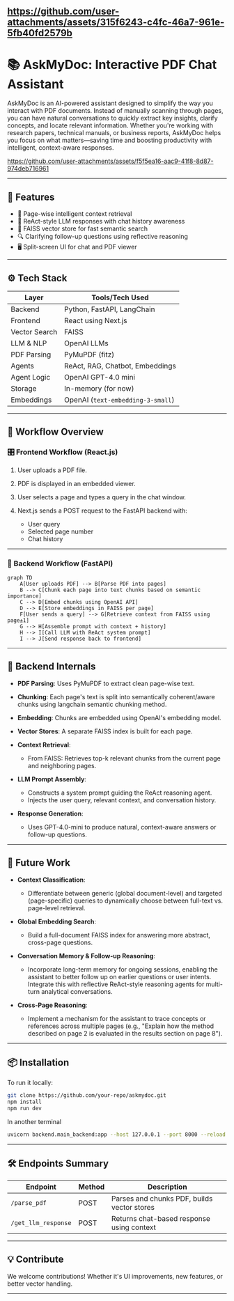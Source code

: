 
https://github.com/user-attachments/assets/315f6243-c4fc-46a7-961e-5fb40fd2579b
---

# 📚 AskMyDoc: Interactive PDF Chat Assistant

AskMyDoc is an AI-powered assistant designed to simplify the way you interact with PDF documents. Instead of manually scanning through pages, you can have natural conversations to quickly extract key insights, clarify concepts, and locate relevant information. Whether you're working with research papers, technical manuals, or business reports, AskMyDoc helps you focus on what matters—saving time and boosting productivity with intelligent, context-aware responses.



https://github.com/user-attachments/assets/f5f5ea16-aac9-41f8-8d87-974deb716961


---

## 🚀 Features

* 📄 Page-wise intelligent context retrieval
* 🤖 ReAct-style LLM responses with chat history awareness
* 🧠 FAISS vector store for fast semantic search
* 🔍 Clarifying follow-up questions using reflective reasoning
* 🖥️ Split-screen UI for chat and PDF viewer

---

## ⚙️ Tech Stack

| Layer           | Tools/Tech Used                                    |
|----------------|-----------------------------------------------------|
| Backend         | Python, FastAPI, LangChain |
| Frontend        | React using Next.js                                          |
| Vector Search | FAISS                             |
| LLM & NLP       | OpenAI LLMs |
| PDF Parsing   | PyMuPDF (fitz)                    |
| Agents          | ReAct, RAG, Chatbot, Embeddings|
| Agent Logic   | OpenAI GPT-4.0 mini|
| Storage       | In-memory (for now)               |
| Embeddings      | OpenAI (`text-embedding-3-small`) |

---

## 🔄 Workflow Overview

### 🎛️ Frontend Workflow (React.js)

1. User uploads a PDF file.
2. PDF is displayed in an embedded viewer.
3. User selects a page and types a query in the chat window.
4. Next.js sends a POST request to the FastAPI backend with:

   * User query
   * Selected page number
   * Chat history

---

### 🔧 Backend Workflow (FastAPI)

```mermaid
graph TD
    A[User uploads PDF] --> B[Parse PDF into pages]
    B --> C[Chunk each page into text chunks based on semantic importance]
    C --> D[Embed chunks using OpenAI API]
    D --> E[Store embeddings in FAISS per page]
    F[User sends a query] --> G[Retrieve context from FAISS using page±1]
    G --> H[Assemble prompt with context + history]
    H --> I[Call LLM with ReAct system prompt]
    I --> J[Send response back to frontend]
```

---

## 🧠 Backend Internals

* **PDF Parsing**: Uses PyMuPDF to extract clean page-wise text.
* **Chunking**: Each page's text is split into semantically coherent/aware chunks using langchain semantic chunking method.
* **Embedding**: Chunks are embedded using OpenAI's embedding model.
* **Vector Stores**: A separate FAISS index is built for each page.
* **Context Retrieval**:

  * From FAISS: Retrieves top-k relevant chunks from the current page and neighboring pages.
* **LLM Prompt Assembly**:

  * Constructs a system prompt guiding the ReAct reasoning agent.
  * Injects the user query, relevant context, and conversation history.
* **Response Generation**:

  * Uses GPT-4.0-mini to produce natural, context-aware answers or follow-up questions.

---

## 🔮 Future Work

* **Context Classification**:

  * Differentiate between generic (global document-level) and targeted (page-specific) queries to dynamically choose between full-text vs. page-level retrieval.
* **Global Embedding Search**:

  * Build a full-document FAISS index for answering more abstract, cross-page questions.
* **Conversation Memory & Follow-up Reasoning**:
    
    * Incorporate long-term memory for ongoing sessions, enabling the assistant to better follow up on earlier questions or user intents. Integrate this with reflective ReAct-style reasoning agents for multi-turn analytical conversations.

* **Cross-Page Reasoning**:

    * Implement a mechanism for the assistant to trace concepts or references across multiple pages (e.g., "Explain how the method described on page 2 is evaluated in the results section on page 8").

---

## 📦 Installation
To run it locally:
```bash
git clone https://github.com/your-repo/askmydoc.git
npm install
npm run dev
```
In another terminal
```bash
uvicorn backend.main_backend:app --host 127.0.0.1 --port 8000 --reload
```

---

## 🛠️ Endpoints Summary

| Endpoint            | Method | Description                                 |
| ------------------- | ------ | ------------------------------------------- |
| `/parse_pdf`        | POST   | Parses and chunks PDF, builds vector stores |
| `/get_llm_response` | POST   | Returns chat-based response using context   |

---

## 💡 Contribute

We welcome contributions! Whether it's UI improvements, new features, or better vector handling.

---
